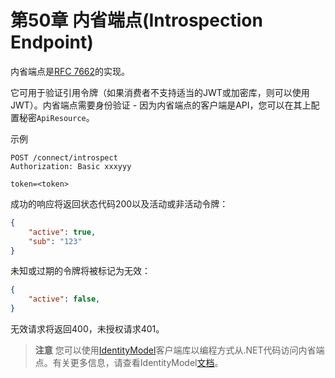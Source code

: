 # 第50章 内省端点(Introspection Endpoint)
内省端点是[RFC 7662](https://tools.ietf.org/html/rfc7662)的实现。

它可用于验证引用令牌（如果消费者不支持适当的JWT或加密库，则可以使用JWT）。内省端点需要身份验证 - 因为内省端点的客户端是API，您可以在其上配置秘密`ApiResource`。

示例

```
POST /connect/introspect
Authorization: Basic xxxyyy

token=<token>
```   

成功的响应将返回状态代码200以及活动或非活动令牌：

``` json
{
    "active": true,
    "sub": "123"
}
```   

未知或过期的令牌将被标记为无效：

``` json
{
    "active": false,
}
```  

无效请求将返回400，未授权请求401。

> **注意**
您可以使用[IdentityModel](https://github.com/IdentityModel/IdentityModel2)客户端库以编程方式从.NET代码访问内省端点。有关更多信息，请查看IdentityModel[文档](https://github.com/thinksjay/IdentityModel/blob/master/%E7%AC%AC%E4%B8%80%E9%83%A8%E5%88%86%20%E5%8D%8F%E8%AE%AE%E5%AE%A2%E6%88%B7%E7%AB%AF%E5%BA%93/%E7%AC%AC5%E7%AB%A0%20%E4%BB%A4%E7%89%8C%E8%87%AA%E7%9C%81%E7%AB%AF%E7%82%B9(Token%20Introspection%20Endpoint).md)。